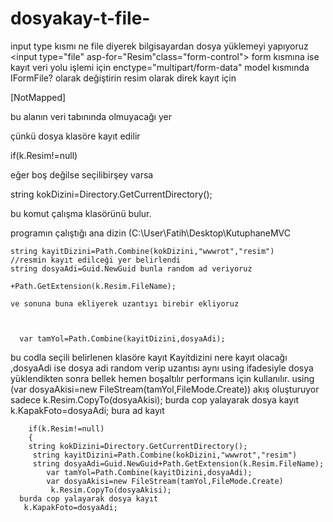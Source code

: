 # dosyakay-t-file-
input type kısmı ne file diyerek bilgisayardan dosya yüklemeyi yapıyoruz 
   <input type="file"  asp-for="Resim"class="form-control">
form kısmına ise kayıt veri yolu işlemi için
enctype="multipart/form-data"
model kısmında IFormFile? olarak değiştirin resim olarak direk kayıt için 

   [NotMapped] 
   
   bu alanın veri tabınında olmuyacağı yer
   
   çünkü dosya klasöre kayıt edilir
   
 if(k.Resim!=null)
 
 eğer boş değilse seçilibirşey varsa
 
   string kokDizini=Directory.GetCurrentDirectory();
   
   bu komut çalışma klasörünü bulur.
   
   programın çalıştığı ana dizin (C:\User\Fatih\Desktop\KutuphaneMVC

    string kayitDizini=Path.Combine(kokDizini,"wwwrot","resim")
    //resmin kayıt edilceği yer belirlendi
    string dosyaAdi=Guid.NewGuid bunla random ad veriyoruz
    
    +Path.GetExtension(k.Resim.FileName); 
    
    ve sonuna buna ekliyerek uzantıyı birebir ekliyoruz
    
    

      var tamYol=Path.Combine(kayitDizini,dosyaAdi);
      
   bu codla seçili belirlenen klasöre kayıt Kayitdizini nere kayıt olacağı ,dosyaAdi ise dosya adi random verip uzantısı aynı 
   using ifadesiyle dosya yüklendikten sonra bellek hemen boşaltılır performans için kullanılır.
    using (var dosyaAkisi=new FileStream(tamYol,FileMode.Create))
    akış oluşturuyor  sadece
      k.Resim.CopyTo(dosyaAkisi);
      burda cop yalayarak dosya kayıt 
       k.KapakFoto=dosyaAdi;
       bura ad kayıt 

       
        if(k.Resim!=null)
        {
        string kokDizini=Directory.GetCurrentDirectory();
         string kayitDizini=Path.Combine(kokDizini,"wwwrot","resim")
         string dosyaAdi=Guid.NewGuid+Path.GetExtension(k.Resim.FileName);
            var tamYol=Path.Combine(kayitDizini,dosyaAdi);
            var dosyaAkisi=new FileStream(tamYol,FileMode.Create)
             k.Resim.CopyTo(dosyaAkisi);
      burda cop yalayarak dosya kayıt 
       k.KapakFoto=dosyaAdi;
         
        
